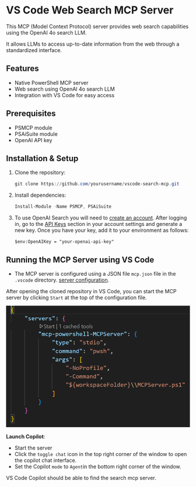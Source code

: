 # VS Code Web Search MCP Server

This MCP (Model Context Protocol) server provides web search capabilities using the OpenAI 4o search LLM.

It allows LLMs to access up-to-date information from the web through a standardized interface.

## Features
- Native PowerShell MCP server
- Web search using OpenAI 4o search LLM
- Integration with VS Code for easy access

## Prerequisites

- PSMCP module
- PSAiSuite module
- OpenAI API key

## Installation & Setup
1. Clone the repository:
    ```powershell
    git clone https://github.com/yourusername/vscode-search-mcp.git
    ```
2. Install dependencies:
    ```powershell
    Install-Module -Name PSMCP, PSAiSuite
    ```
3. To use OpenAI Search you will need to [create an account](https://platform.openai.com/). After logging in, go to the [API Keys](https://platform.openai.com/api-keys) section in your account settings and generate a new key. Once you have your key, add it to your environment as follows:

    ```shell
    $env:OpenAIKey = "your-openai-api-key"
    ```

## Running the MCP Server using VS Code
- The MCP server is configured using a JSON file `mcp.json` file in the `.vscode` directory.
[server configuration](.vscode/mcp.json).

After opening the cloned repository in VS Code, you can start the MCP server by clicking `Start` at the top of the configuration file.

![alt text](image.png)

**Launch Copilot**:
- Start the server
- Click the `toggle chat` icon in the top right corner of the window to open the copilot chat interface. 
- Set the Copilot `mode` to `Agent`in the bottom right corner of the window.

VS Code Copilot should be able to find the search mcp server.